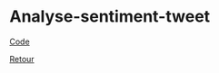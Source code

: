 # Analyse-sentiment-tweet

[Code](https://github.com/ThibaultLanthiez/Analyse-sentiment-tweet/blob/main/Projet_9_Analyse_de_sentiment_Message_haineux.ipynb)

[Retour](https://github.com/ThibaultLanthiez/Portfolio)
